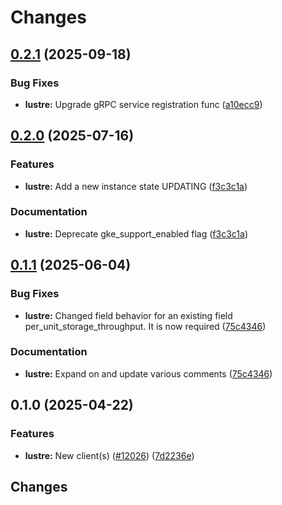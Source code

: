 # Changes

## [0.2.1](https://github.com/googleapis/google-cloud-go/compare/lustre/v0.2.0...lustre/v0.2.1) (2025-09-18)


### Bug Fixes

* **lustre:** Upgrade gRPC service registration func ([a10ecc9](https://github.com/googleapis/google-cloud-go/commit/a10ecc9b3c22e320e9a32dedef7248b42465cd49))

## [0.2.0](https://github.com/googleapis/google-cloud-go/compare/lustre/v0.1.1...lustre/v0.2.0) (2025-07-16)


### Features

* **lustre:** Add a new instance state UPDATING ([f3c3c1a](https://github.com/googleapis/google-cloud-go/commit/f3c3c1ace2e36aa5e5c4c73e39a42cf3fbe2dbcb))


### Documentation

* **lustre:** Deprecate gke_support_enabled flag ([f3c3c1a](https://github.com/googleapis/google-cloud-go/commit/f3c3c1ace2e36aa5e5c4c73e39a42cf3fbe2dbcb))

## [0.1.1](https://github.com/googleapis/google-cloud-go/compare/lustre/v0.1.0...lustre/v0.1.1) (2025-06-04)


### Bug Fixes

* **lustre:** Changed field behavior for an existing field per_unit_storage_throughput. It is now required ([75c4346](https://github.com/googleapis/google-cloud-go/commit/75c434671407bbbdce1e1d16424057cbf980cccd))


### Documentation

* **lustre:** Expand on and update various comments ([75c4346](https://github.com/googleapis/google-cloud-go/commit/75c434671407bbbdce1e1d16424057cbf980cccd))

## 0.1.0 (2025-04-22)


### Features

* **lustre:** New client(s) ([#12026](https://github.com/googleapis/google-cloud-go/issues/12026)) ([7d2236e](https://github.com/googleapis/google-cloud-go/commit/7d2236e1d93adc644a2c6c2ccbc1530f79b72674))

## Changes
